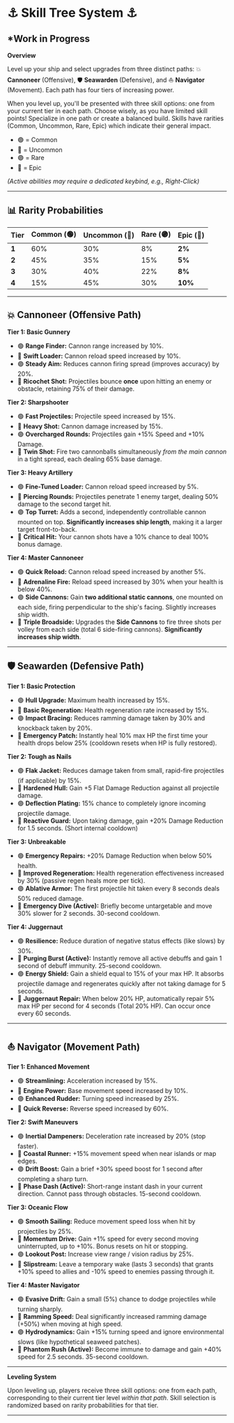 # ⚓ Skill Tree System ⚓
*Work in Progress 
---

**Overview**

Level up your ship and select upgrades from three distinct paths: 💥 **Cannoneer** (Offensive), 🛡️ **Seawarden** (Defensive), and ⛵ **Navigator** (Movement). Each path has four tiers of increasing power.

When you level up, you'll be presented with three skill options: one from your current tier in each path. Choose wisely, as you have limited skill points! Specialize in one path or create a balanced build. Skills have rarities (Common, Uncommon, Rare, Epic) which indicate their general impact.

* 🟢 = Common
* 🔵 = Uncommon
* 🟣 = Rare
* 🧿 = Epic

*(Active abilities may require a dedicated keybind, e.g., Right-Click)*

---

## 📊 Rarity Probabilities

| Tier | Common (🟢) | Uncommon (🔵) | Rare (🟣) | Epic (🧿) |
| :--- | :---------- | :------------ | :------- | :------- |
| **1** | 60%         | 30%           | 8%       | **2%** |
| **2** | 45%         | 35%           | 15%      | **5%** |
| **3** | 30%         | 40%           | 22%      | **8%** |
| **4** | 15%         | 45%           | 30%      | **10%** |

---

## 💥 Cannoneer (Offensive Path)

**Tier 1: Basic Gunnery**
* 🟢 **Range Finder:** Cannon range increased by 10%.
* 🔵 **Swift Loader:** Cannon reload speed increased by 10%.
* 🟣 **Steady Aim:** Reduces cannon firing spread (improves accuracy) by 20%.
* 🧿 **Ricochet Shot:** Projectiles bounce **once** upon hitting an enemy or obstacle, retaining 75% of their damage.

**Tier 2: Sharpshooter**
* 🟢 **Fast Projectiles:** Projectile speed increased by 15%.
* 🔵 **Heavy Shot:** Cannon damage increased by 15%.
* 🟣 **Overcharged Rounds:** Projectiles gain +15% Speed and +10% Damage.
* 🧿 **Twin Shot:** Fire two cannonballs simultaneously *from the main cannon* in a tight spread, each dealing 65% base damage.

**Tier 3: Heavy Artillery**
* 🟢 **Fine-Tuned Loader:** Cannon reload speed increased by 5%.
* 🔵 **Piercing Rounds:** Projectiles penetrate 1 enemy target, dealing 50% damage to the second target hit.
* 🟣 **Top Turret:** Adds a second, independently controllable cannon mounted on top. **Significantly increases ship length**, making it a larger target front-to-back.
* 🧿 **Critical Hit:** Your cannon shots have a 10% chance to deal 100% bonus damage.

**Tier 4: Master Cannoneer**
* 🟢 **Quick Reload:** Cannon reload speed increased by another 5%.
* 🔵 **Adrenaline Fire:** Reload speed increased by 30% when your health is below 40%.
* 🟣 **Side Cannons:** Gain **two additional static cannons**, one mounted on each side, firing perpendicular to the ship's facing. Slightly increases ship width.
* 🧿 **Triple Broadside:** Upgrades the **Side Cannons** to fire three shots per volley from each side (total 6 side-firing cannons). **Significantly increases ship width**. 

---

## 🛡️ Seawarden (Defensive Path)

**Tier 1: Basic Protection**
* 🟢 **Hull Upgrade:** Maximum health increased by 15%.
* 🔵 **Basic Regeneration:** Health regeneration rate increased by 15%.
* 🟣 **Impact Bracing:** Reduces ramming damage taken by 30% and knockback taken by 20%.
* 🧿 **Emergency Patch:** Instantly heal 10% max HP the first time your health drops below 25% (cooldown resets when HP is fully restored).

**Tier 2: Tough as Nails**
* 🟢 **Flak Jacket:** Reduces damage taken from small, rapid-fire projectiles (if applicable) by 15%.
* 🔵 **Hardened Hull:** Gain +5 Flat Damage Reduction against all projectile damage.
* 🟣 **Deflection Plating:** 15% chance to completely ignore incoming projectile damage.
* 🧿 **Reactive Guard:** Upon taking damage, gain +20% Damage Reduction for 1.5 seconds. (Short internal cooldown)

**Tier 3: Unbreakable**
* 🟢 **Emergency Repairs:** +20% Damage Reduction when below 50% health.
* 🔵 **Improved Regeneration:** Health regeneration effectiveness increased by 30% (passive regen heals more per tick).
* 🟣 **Ablative Armor:** The first projectile hit taken every 8 seconds deals 50% reduced damage.
* 🧿 **Emergency Dive (Active):** Briefly become untargetable and move 30% slower for 2 seconds. 30-second cooldown.

**Tier 4: Juggernaut**
* 🟢 **Resilience:** Reduce duration of negative status effects (like slows) by 30%.
* 🔵 **Purging Burst (Active):** Instantly remove all active debuffs and gain 1 second of debuff immunity. 25-second cooldown.
* 🟣 **Energy Shield:** Gain a shield equal to 15% of your max HP. It absorbs projectile damage and regenerates quickly after not taking damage for 5 seconds.
* 🧿 **Juggernaut Repair:** When below 20% HP, automatically repair 5% max HP per second for 4 seconds (Total 20% HP). Can occur once every 60 seconds.

---

## ⛵ Navigator (Movement Path)

**Tier 1: Enhanced Movement**
* 🟢 **Streamlining:** Acceleration increased by 15%.
* 🔵 **Engine Power:** Base movement speed increased by 10%.
* 🟣 **Enhanced Rudder:** Turning speed increased by 25%.
* 🧿 **Quick Reverse:** Reverse speed increased by 60%.

**Tier 2: Swift Maneuvers**
* 🟢 **Inertial Dampeners:** Deceleration rate increased by 20% (stop faster).
* 🔵 **Coastal Runner:** +15% movement speed when near islands or map edges.
* 🟣 **Drift Boost:** Gain a brief +30% speed boost for 1 second after completing a sharp turn.
* 🧿 **Phase Dash (Active):** Short-range instant dash in your current direction. Cannot pass through obstacles. 15-second cooldown.

**Tier 3: Oceanic Flow**
* 🟢 **Smooth Sailing:** Reduce movement speed loss when hit by projectiles by 25%.
* 🔵 **Momentum Drive:** Gain +1% speed for every second moving uninterrupted, up to +10%. Bonus resets on hit or stopping.
* 🟣 **Lookout Post:** Increase view range / vision radius by 25%.
* 🧿 **Slipstream:** Leave a temporary wake (lasts 3 seconds) that grants +10% speed to allies and -10% speed to enemies passing through it.

**Tier 4: Master Navigator**
* 🟢 **Evasive Drift:** Gain a small (5%) chance to dodge projectiles while turning sharply.
* 🔵 **Ramming Speed:** Deal significantly increased ramming damage (+50%) when moving at high speed.
* 🟣 **Hydrodynamics:** Gain +15% turning speed and ignore environmental slows (like hypothetical seaweed patches).
* 🧿 **Phantom Rush (Active):** Become immune to damage and gain +40% speed for 2.5 seconds. 35-second cooldown.

---

**Leveling System**

Upon leveling up, players receive three skill options: one from each path, corresponding to their current tier level *within that path*. Skill selection is randomized based on rarity probabilities for that tier.

---


